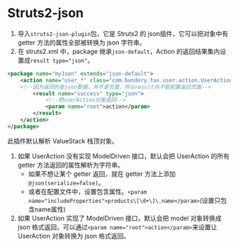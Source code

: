 # Struts2-json

1. 导入`struts2-json-plugin`包，它是 Struts2 的 json插件，它可以把对象中有 getter 方法的属性全部被转换为 json 字符串。
2. 在 struts2.xml 中，package 继承`json-default`，Action 的返回结果集内设置成`result type="json"`。

```xml
<package name="myJson" extends="json-default">
    <action name="user_*" class="com.bundery.tax.user.action.UserAction">
    <!--因为返回的是json数据，并不是页面，所以result内不能配置返回页面-->
        <result name="success" type="json">
            <!--把userAction对象返回-->
            <param name="root">action</param>
        </result>
    </action> 
</package>
```

此插件默认解析 ValueStack 栈顶对象。

1. 如果 UserAction 没有实现 ModelDriven 接口，默认会把 UserAction 的所有 getter 方法返回的属性解析为字符串。
    - 如果不想让某个 getter 返回，就在 getter 方法上添加`@json(serialize=false)`。
    - 或者在配置文件中，设置包含属性。`<param name="includeProperties">products\[\d+\]\.name</param>`(设置只包含name属性)
2. 如果 UserAction 实现了 ModelDriven 接口，默认会把 model 对象转换成 json 格式返回，可以通过`<param name="root">action</param>`来设置让 UserAction 对象转换为 json 格式返回。
